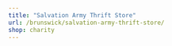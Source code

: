 ```yaml
---
title: "Salvation Army Thrift Store"
url: /brunswick/salvation-army-thrift-store/
shop: charity
---
```

